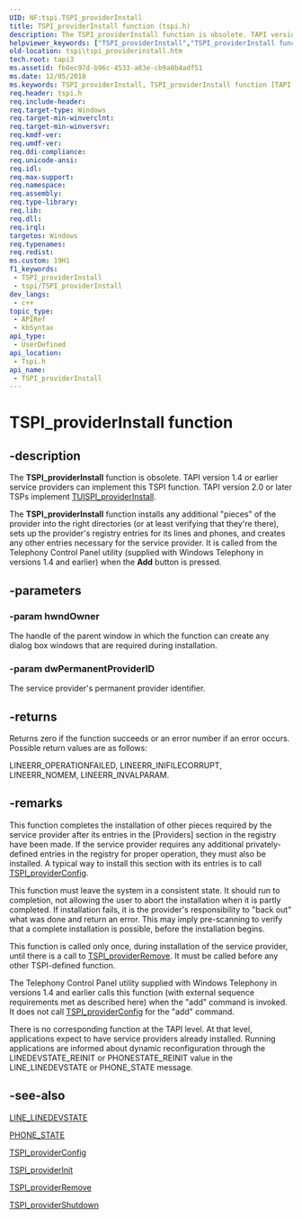 ```yaml
---
UID: NF:tspi.TSPI_providerInstall
title: TSPI_providerInstall function (tspi.h)
description: The TSPI_providerInstall function is obsolete. TAPI version 1.4 or earlier service providers can implement this TSPI function. TAPI version 2.0 or later TSPs implement TUISPI_providerInstall.
helpviewer_keywords: ["TSPI_providerInstall","TSPI_providerInstall function [TAPI 2.2]","_tspi_tspi_providerinstall","tspi.tspi_providerinstall","tspi/TSPI_providerInstall"]
old-location: tspi\tspi_providerinstall.htm
tech.root: tapi3
ms.assetid: fb8ec97d-b96c-4533-a83e-cb9a8b4adf51
ms.date: 12/05/2018
ms.keywords: TSPI_providerInstall, TSPI_providerInstall function [TAPI 2.2], _tspi_tspi_providerinstall, tspi.tspi_providerinstall, tspi/TSPI_providerInstall
req.header: tspi.h
req.include-header: 
req.target-type: Windows
req.target-min-winverclnt: 
req.target-min-winversvr: 
req.kmdf-ver: 
req.umdf-ver: 
req.ddi-compliance: 
req.unicode-ansi: 
req.idl: 
req.max-support: 
req.namespace: 
req.assembly: 
req.type-library: 
req.lib: 
req.dll: 
req.irql: 
targetos: Windows
req.typenames: 
req.redist: 
ms.custom: 19H1
f1_keywords:
 - TSPI_providerInstall
 - tspi/TSPI_providerInstall
dev_langs:
 - c++
topic_type:
 - APIRef
 - kbSyntax
api_type:
 - UserDefined
api_location:
 - Tspi.h
api_name:
 - TSPI_providerInstall
---
```


# TSPI_providerInstall function


## -description

The 
<b>TSPI_providerInstall</b> function is obsolete. TAPI version 1.4 or earlier service providers can implement this TSPI function. TAPI version 2.0 or later TSPs implement 
<a href="/windows/desktop/api/tspi/nf-tspi-tuispi_providerinstall">TUISPI_providerInstall</a>.

The 
<b>TSPI_providerInstall</b> function installs any additional "pieces" of the provider into the right directories (or at least verifying that they're there), sets up the provider's registry entries for its lines and phones, and creates any other entries necessary for the service provider. It is called from the Telephony Control Panel utility (supplied with Windows Telephony in versions 1.4 and earlier) when the 
<b>Add</b> button is pressed.

## -parameters

### -param hwndOwner

The handle of the parent window in which the function can create any dialog box windows that are required during installation.

### -param dwPermanentProviderID

The service provider's permanent provider identifier.

## -returns

Returns zero if the function succeeds or an error number if an error occurs. Possible return values are as follows:

LINEERR_OPERATIONFAILED, LINEERR_INIFILECORRUPT, LINEERR_NOMEM, LINEERR_INVALPARAM.

## -remarks

This function completes the installation of other pieces required by the service provider after its entries in the [Providers] section in the registry have been made. If the service provider requires any additional privately-defined entries in the registry for proper operation, they must also be installed. A typical way to install this section with its entries is to call 
<a href="/windows/desktop/api/tspi/nf-tspi-tspi_providerconfig">TSPI_providerConfig</a>.

This function must leave the system in a consistent state. It should run to completion, not allowing the user to abort the installation when it is partly completed. If installation fails, it is the provider's responsibility to "back out" what was done and return an error. This may imply pre-scanning to verify that a complete installation is possible, before the installation begins.

This function is called only once, during installation of the service provider, until there is a call to 
<a href="/windows/desktop/api/tspi/nf-tspi-tspi_providerremove">TSPI_providerRemove</a>. It must be called before any other TSPI-defined function.

The Telephony Control Panel utility supplied with Windows Telephony in versions 1.4 and earlier calls this function (with external sequence requirements met as described here) when the "add" command is invoked. It does not call 
<a href="/windows/desktop/api/tspi/nf-tspi-tspi_providerconfig">TSPI_providerConfig</a> for the "add" command.

There is no corresponding function at the TAPI level. At that level, applications expect to have service providers already installed. Running applications are informed about dynamic reconfiguration through the LINEDEVSTATE_REINIT or PHONESTATE_REINIT value in the LINE_LINEDEVSTATE or PHONE_STATE message.

## -see-also

<a href="/previous-versions/windows/desktop/legacy/ms725231(v=vs.85)">LINE_LINEDEVSTATE</a>



<a href="/previous-versions/windows/desktop/legacy/ms725262(v=vs.85)">PHONE_STATE</a>



<a href="/windows/desktop/api/tspi/nf-tspi-tspi_providerconfig">TSPI_providerConfig</a>



<a href="/windows/desktop/api/tspi/nf-tspi-tspi_providerinit">TSPI_providerInit</a>



<a href="/windows/desktop/api/tspi/nf-tspi-tspi_providerremove">TSPI_providerRemove</a>



<a href="/windows/desktop/api/tspi/nf-tspi-tspi_providershutdown">TSPI_providerShutdown</a>